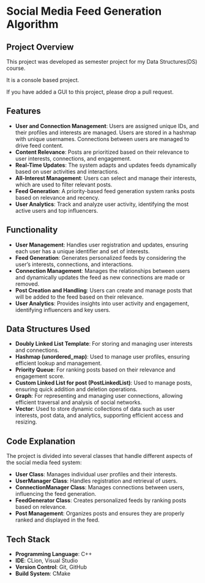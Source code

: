 
# Social Media Feed Generation Algorithm

## Project Overview

This project was developed as semester project for my Data Structures(DS) course.

It is a console based project. 

If you have added a GUI to this project, please drop a pull request.



## Features


- **User and Connection Management**: Users are assigned unique IDs, and their profiles and interests are managed. Users are stored in a hashmap with unique usernames. Connections between users are managed to drive feed content.
- **Content Relevance**: Posts are prioritized based on their relevance to user interests, connections, and engagement.
- **Real-Time Updates**: The system adapts and updates feeds dynamically based on user activities and interactions.
- **All-Interest Management**: Users can select and manage their interests, which are used to filter relevant posts.
- **Feed Generation**: A priority-based feed generation system ranks posts based on relevance and recency.
- **User Analytics**: Track and analyze user activity, identifying the most active users and top influencers.


## Functionality

- **User Management**: Handles user registration and updates, ensuring each user has a unique identifier and set of interests.
- **Feed Generation**: Generates personalized feeds by considering the user’s interests, connections, and interactions.
- **Connection Management**: Manages the relationships between users and dynamically updates the feed as new connections are made or removed.
- **Post Creation and Handling**: Users can create and manage posts that will be added to the feed based on their relevance.
- **User Analytics**: Provides insights into user activity and engagement, identifying influencers and key users.

## Data Structures Used

- **Doubly Linked List Template**: For storing and managing user interests and connections.
- **Hashmap (unordered_map)**: Used to manage user profiles, ensuring efficient lookup and management.
- **Priority Queue**: For ranking posts based on their relevance and engagement score.
- **Custom Linked List for post (PostLinkedList)**: Used to manage posts, ensuring quick addition and deletion operations.
- **Graph**: For representing and managing user connections, allowing efficient traversal and analysis of social networks.
- **Vector**: Used to store dynamic collections of data such as user interests, post data, and analytics, supporting efficient access and resizing.


## Code Explanation

The project is divided into several classes that handle different aspects of the social media feed system:

- **User Class**: Manages individual user profiles and their interests.
- **UserManager Class**: Handles registration and retrieval of users.
- **ConnectionManager Class**: Manages connections between users, influencing the feed generation.
- **FeedGenerator Class**: Creates personalized feeds by ranking posts based on relevance.
- **Post Management**: Organizes posts and ensures they are properly ranked and displayed in the feed.

## Tech Stack

- **Programming Language**: C++
- **IDE**: CLion, Visual Studio
- **Version Control**: Git, GitHub
- **Build System**: CMake


